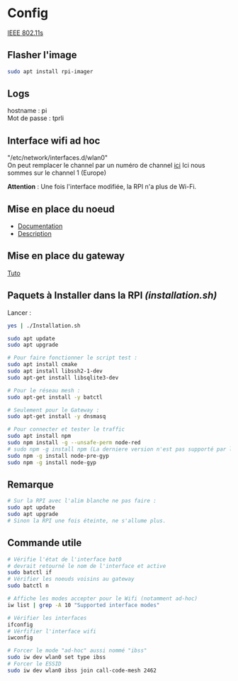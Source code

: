 # Config

[IEEE 802.11s](https://en.wikipedia.org/wiki/IEEE_802.11s)

## Flasher l'image

```bash
sudo apt install rpi-imager
```

## Logs

hostname : pi  
Mot de passe : tprli

## Interface wifi ad hoc

"/etc/network/interfaces.d/wlan0"  
On peut remplacer le channel par un numéro de channel [ici](https://en.wikipedia.org/wiki/List_of_WLAN_channels)
Ici nous sommes sur le channel 1 (Europe)

**Attention** : Une fois l'interface modifiée, la RPI n'a plus de Wi-Fi. 

## Mise en place du noeud

- [Documentation](https://github.com/binnes/WiFiMeshRaspberryPi/blob/master/part1/PIMESH.md#setup-batman-adv)
- [Description](Noeuds/README.md)

## Mise en place du gateway

[Tuto](Gateway/README.md)

## Paquets à Installer dans la RPI _(installation.sh)_

Lancer : 
```bash
yes | ./Installation.sh
```

```bash
sudo apt update
sudo apt upgrade

# Pour faire fonctionner le script test :
sudo apt install cmake
sudo apt install libssh2-1-dev
sudo apt-get install libsqlite3-dev

# Pour le réseau mesh :
sudo apt-get install -y batctl

# Seulement pour le Gateway :
sudo apt-get install -y dnsmasq

# Pour connecter et tester le traffic
sudo apt install npm
sudo npm install -g --unsafe-perm node-red
# sudo npm -g install npm (La derniere version n'est pas supporté par la RPI)
sudo npm -g install node-pre-gyp
sudo npm -g install node-gyp
```

## Remarque

```bash
# Sur la RPI avec l'alim blanche ne pas faire :
sudo apt update 
sudo apt upgrade
# Sinon la RPI une fois éteinte, ne s'allume plus.
```

## Commande utile

```bash
# Vérifie l'état de l'interface bat0
# devrait retourné le nom de l'interface et active
sudo batctl if
# Vérifier les noeuds voisins au gateway
sudo batctl n

# Affiche les modes accepter pour le Wifi (notamment ad-hoc)
iw list | grep -A 10 "Supported interface modes"

# Vérifier les interfaces
ifconfig
# Vérfifier l'interface wifi
iwconfig

# Forcer le mode "ad-hoc" aussi nommé "ibss"
sudo iw dev wlan0 set type ibss
# Forcer le ESSID
sudo iw dev wlan0 ibss join call-code-mesh 2462
```
